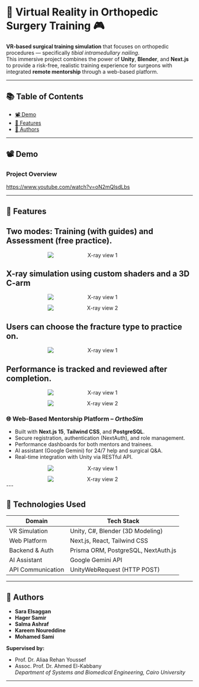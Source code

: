 # 🦴 Virtual Reality in Orthopedic Surgery Training 🎮

**VR-based surgical training simulation** that focuses on orthopedic procedures — specifically _tibial intramedullary nailing_.  
This immersive project combines the power of **Unity**, **Blender**, and **Next.js** to provide a risk-free, realistic training experience for surgeons with integrated **remote mentorship** through a web-based platform.

---

## 📚 Table of Contents

- [📽️ Demo](#-demo)
- [🎯 Features](#-features)
- [👥 Authors](#-authors)

---
## 📽️ Demo

### Project Overview

https://www.youtube.com/watch?v=oN2mQlsdLbs

---

## 🎯 Features



## Two modes: **Training** (with guides) and **Assessment** (free practice).  

<div align="center" style="display:flex; gap:12px; justify-content:center; flex-wrap:wrap;">
  <img src="Demo/guides.png" alt="X-ray view 1" style="max-width:48%; height:auto; min-width:280px;">
</div>

## X-ray simulation using custom shaders and a 3D C-arm
<div align="center" style="display:flex; gap:12px; justify-content:center; flex-wrap:wrap;">
  <img src="Demo/xray1.png" alt="X-ray view 1" style="max-width:48%; height:auto; min-width:280px;">
  <img src="Demo/xray2.png" alt="X-ray view 2" style="max-width:48%; height:auto; min-width:280px;">
</div>

## Users can choose the fracture type to practice on.  
<div align="center" style="display:flex; gap:12px; justify-content:center; flex-wrap:wrap;">
  <img src="Demo/choose_fracture.png" alt="X-ray view 1" style="max-width:48%; height:auto; min-width:280px;">
</div>

## Performance is tracked and reviewed after completion.  

<div align="center" style="display:flex; gap:12px; justify-content:center; flex-wrap:wrap;">
  <img src="Demo/attemp1.png" alt="X-ray view 1" style="max-width:48%; height:auto; min-width:280px;">
  <img src="Demo/attemp2.png" alt="X-ray view 2" style="max-width:48%; height:auto; min-width:280px;">
</div>

### 🌐 Web-Based Mentorship Platform – _OrthoSim_

- Built with **Next.js 15**, **Tailwind CSS**, and **PostgreSQL**.
- Secure registration, authentication (NextAuth), and role management.
- Performance dashboards for both mentors and trainees.
- AI assistant (Google Gemini) for 24/7 help and surgical Q&A.
- Real-time integration with Unity via RESTful API.

<div align="center" style="display:flex; gap:12px; justify-content:center; flex-wrap:wrap;">
  <img src="Demo/website1.png" alt="X-ray view 1" style="max-width:48%; height:auto; min-width:280px;">
  <img src="Demo/website2.png" alt="X-ray view 2" style="max-width:48%; height:auto; min-width:280px;">
</div>
---



## 🧠 Technologies Used

| Domain            | Tech Stack                          |
| ----------------- | ----------------------------------- |
| VR Simulation     | Unity, C#, Blender (3D Modeling)    |
| Web Platform      | Next.js, React, Tailwind CSS        |
| Backend & Auth    | Prisma ORM, PostgreSQL, NextAuth.js |
| AI Assistant      | Google Gemini API                   |
| API Communication | UnityWebRequest (HTTP POST)         |

---

## 👥 Authors

- **Sara Elsaggan**
- **Hager Samir**
- **Salma Ashraf**
- **Kareem Noureddine**
- **Mohamed Sami**

**Supervised by:**

- Prof. Dr. Aliaa Rehan Youssef
- Assoc. Prof. Dr. Ahmed El-Kabbany  
  _Department of Systems and Biomedical Engineering, Cairo University_

---
